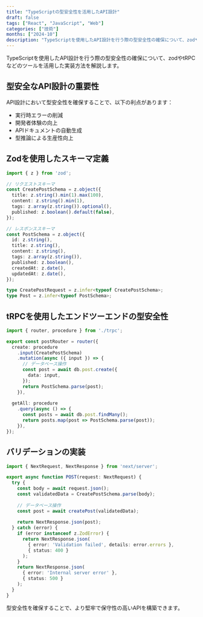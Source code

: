 ```yaml
---
title: "TypeScriptの型安全性を活用したAPI設計"
draft: false
tags: ["React", "JavaScript", "Web"]
categories: ["技術"]
months: ["2024-10"]
description: "TypeScriptを使用したAPI設計を行う際の型安全性の確保について、zodやtRPCなどのツールを活用した実装方法..."
---
```


TypeScriptを使用したAPI設計を行う際の型安全性の確保について、zodやtRPCなどのツールを活用した実装方法を解説します。

## 型安全なAPI設計の重要性

API設計において型安全性を確保することで、以下の利点があります：

- 実行時エラーの削減
- 開発者体験の向上
- APIドキュメントの自動生成
- 型推論による生産性向上

## Zodを使用したスキーマ定義

```typescript
import { z } from 'zod';

// リクエストスキーマ
const CreatePostSchema = z.object({
  title: z.string().min(1).max(100),
  content: z.string().min(1),
  tags: z.array(z.string()).optional(),
  published: z.boolean().default(false),
});

// レスポンススキーマ
const PostSchema = z.object({
  id: z.string(),
  title: z.string(),
  content: z.string(),
  tags: z.array(z.string()),
  published: z.boolean(),
  createdAt: z.date(),
  updatedAt: z.date(),
});

type CreatePostRequest = z.infer<typeof CreatePostSchema>;
type Post = z.infer<typeof PostSchema>;
```

## tRPCを使用したエンドツーエンドの型安全性

```typescript
import { router, procedure } from './trpc';

export const postRouter = router({
  create: procedure
    .input(CreatePostSchema)
    .mutation(async ({ input }) => {
      // データベース操作
      const post = await db.post.create({
        data: input,
      });
      return PostSchema.parse(post);
    }),
  
  getAll: procedure
    .query(async () => {
      const posts = await db.post.findMany();
      return posts.map(post => PostSchema.parse(post));
    }),
});
```

## バリデーションの実装

```typescript
import { NextRequest, NextResponse } from 'next/server';

export async function POST(request: NextRequest) {
  try {
    const body = await request.json();
    const validatedData = CreatePostSchema.parse(body);
    
    // データベース操作
    const post = await createPost(validatedData);
    
    return NextResponse.json(post);
  } catch (error) {
    if (error instanceof z.ZodError) {
      return NextResponse.json(
        { error: 'Validation failed', details: error.errors },
        { status: 400 }
      );
    }
    return NextResponse.json(
      { error: 'Internal server error' },
      { status: 500 }
    );
  }
}
```

型安全性を確保することで、より堅牢で保守性の高いAPIを構築できます。